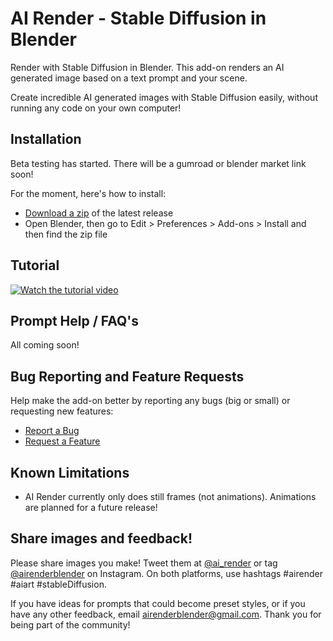 # AI Render - Stable Diffusion in Blender

Render with Stable Diffusion in Blender. This add-on renders an AI generated image based on a text prompt and your scene.

Create incredible AI generated images with Stable Diffusion easily, without running any code on your own computer!


## Installation

Beta testing has started. There will be a gumroad or blender market link soon!

For the moment, here's how to install:

- [Download a zip](https://github.com/benrugg/AI-Render/releases/download/v0.2.6/AI-Render-v0-2-6.zip) of the latest release
- Open Blender, then go to Edit > Preferences > Add-ons > Install and then find the zip file


## Tutorial

[![Watch the tutorial video](https://user-images.githubusercontent.com/1221274/195464687-8b53e8ab-36dc-431f-a930-b533efb88c1c.png)](https://www.youtube.com/watch?v=tmyln5bwnO8)


## Prompt Help / FAQ's

All coming soon!



## Bug Reporting and Feature Requests

Help make the add-on better by reporting any bugs (big or small) or requesting new features:

- [Report a Bug](https://github.com/benrugg/AI-Render/issues/new?assignees=&labels=&template=bug-report.yaml)
- [Request a Feature](https://github.com/benrugg/AI-Render/issues/new?assignees=&labels=&template=feature-request.yaml)


## Known Limitations

- AI Render currently only does still frames (not animations). Animations are planned for a future release!


## Share images and feedback!

Please share images you make! Tweet them at [@ai_render](https://twitter.com/AI_render) or tag [@airenderblender](https://www.instagram.com/airenderblender/) on Instagram. On both platforms, use hashtags #airender #aiart #stableDiffusion.

If you have ideas for prompts that could become preset styles, or if you have any other feedback, email airenderblender@gmail.com. Thank you for being part of the community!
